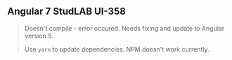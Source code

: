 ## Angular 7 StudLAB UI-358

> Doesn't compile - error occured. Needs fixing and update to Angular version 9.

> Use `yarn` to update dependencies. NPM doesn't work currently.
